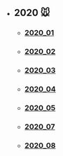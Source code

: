 - **<h2>2020 🐭</h2>**
  - ### [2020_01](/TIL/Algorithm/2020_01/README.md)
  - ### [2020_02](/TIL/Algorithm/2020_02/README.md)
  - ### [2020_03](/TIL/Algorithm/2020_03/README.md)
  - ### [2020_04](/TIL/Algorithm/2020_04/README.md)
  - ### [2020_05](/TIL/Algorithm/2020_05/README.md)
  - ### [2020_07](/TIL/Algorithm/2020_07/README.md)
  - ### [2020_08](/TIL/Algorithm/2020_08/README.md)
